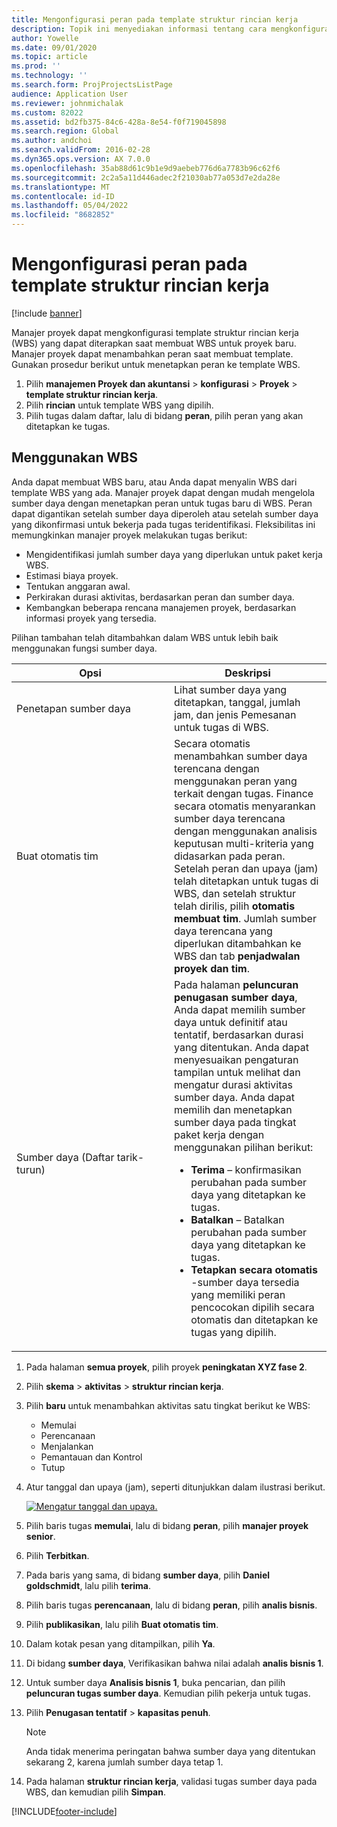 ```yaml
---
title: Mengonfigurasi peran pada template struktur rincian kerja
description: Topik ini menyediakan informasi tentang cara mengkonfigurasi informasi peran pada template struktur rincian kerja.
author: Yowelle
ms.date: 09/01/2020
ms.topic: article
ms.prod: ''
ms.technology: ''
ms.search.form: ProjProjectsListPage
audience: Application User
ms.reviewer: johnmichalak
ms.custom: 82022
ms.assetid: bd2fb375-84c6-428a-8e54-f0f719045898
ms.search.region: Global
ms.author: andchoi
ms.search.validFrom: 2016-02-28
ms.dyn365.ops.version: AX 7.0.0
ms.openlocfilehash: 35ab88d61c9b1e9d9aebeb776d6a7783b96c62f6
ms.sourcegitcommit: 2c2a5a11d446adec2f21030ab77a053d7e2da28e
ms.translationtype: MT
ms.contentlocale: id-ID
ms.lasthandoff: 05/04/2022
ms.locfileid: "8682852"
---
```

# <a name="set-up-roles-on-work-breakdown-structure-templates"></a>Mengonfigurasi peran pada template struktur rincian kerja

[!include [banner](../includes/banner.md)]

Manajer proyek dapat mengkonfigurasi template struktur rincian kerja (WBS) yang dapat diterapkan saat membuat WBS untuk proyek baru. Manajer proyek dapat menambahkan peran saat membuat template. Gunakan prosedur berikut untuk menetapkan peran ke template WBS.

1. Pilih **manajemen Proyek dan akuntansi** > **konfigurasi** > **Proyek** > **template struktur rincian kerja**.
2. Pilih **rincian** untuk template WBS yang dipilih.
3. Pilih tugas dalam daftar, lalu di bidang **peran**, pilih peran yang akan ditetapkan ke tugas.

## <a name="work-with-a-wbs"></a>Menggunakan WBS

Anda dapat membuat WBS baru, atau Anda dapat menyalin WBS dari template WBS yang ada. Manajer proyek dapat dengan mudah mengelola sumber daya dengan menetapkan peran untuk tugas baru di WBS. Peran dapat digantikan setelah sumber daya diperoleh atau setelah sumber daya yang dikonfirmasi untuk bekerja pada tugas teridentifikasi. Fleksibilitas ini memungkinkan manajer proyek melakukan tugas berikut:

- Mengidentifikasi jumlah sumber daya yang diperlukan untuk paket kerja WBS.
- Estimasi biaya proyek.
- Tentukan anggaran awal.
- Perkirakan durasi aktivitas, berdasarkan peran dan sumber daya.
- Kembangkan beberapa rencana manajemen proyek, berdasarkan informasi proyek yang tersedia.

Pilihan tambahan telah ditambahkan dalam WBS untuk lebih baik menggunakan fungsi sumber daya.

<table>
<colgroup>
<col width="50%" />
<col width="50%" />
</colgroup>
<thead>
<tr class="header">
<th>Opsi</th>
<th>Deskripsi</th>
</tr>
</thead>
<tbody>
<tr class="odd">
<td>Penetapan sumber daya</td>
<td>Lihat sumber daya yang ditetapkan, tanggal, jumlah jam, dan jenis Pemesanan untuk tugas di WBS.</td>
</tr>
<tr class="even">
<td>Buat otomatis tim</td>
<td>Secara otomatis menambahkan sumber daya terencana dengan menggunakan peran yang terkait dengan tugas. Finance secara otomatis menyarankan sumber daya terencana dengan menggunakan analisis keputusan multi-kriteria yang didasarkan pada peran. Setelah peran dan upaya (jam) telah ditetapkan untuk tugas di WBS, dan setelah struktur telah dirilis, pilih <strong>otomatis membuat tim</strong>. Jumlah sumber daya terencana yang diperlukan ditambahkan ke WBS dan tab <strong>penjadwalan proyek dan tim</strong>.</td>
</tr>
<tr class="odd">
<td>Sumber daya (Daftar tarik-turun)</td>
<td>Pada halaman <strong>peluncuran penugasan sumber daya</strong>, Anda dapat memilih sumber daya untuk definitif atau tentatif, berdasarkan durasi yang ditentukan. Anda dapat menyesuaikan pengaturan tampilan untuk melihat dan mengatur durasi aktivitas sumber daya. Anda dapat memilih dan menetapkan sumber daya pada tingkat paket kerja dengan menggunakan pilihan berikut:
<ul>
<li><strong>Terima</strong> – konfirmasikan perubahan pada sumber daya yang ditetapkan ke tugas.</li>
<li><strong>Batalkan</strong> – Batalkan perubahan pada sumber daya yang ditetapkan ke tugas.</li>
<li><strong>Tetapkan secara otomatis</strong> -sumber daya tersedia yang memiliki peran pencocokan dipilih secara otomatis dan ditetapkan ke tugas yang dipilih.</li>
</ul></td>
</tr>
</tbody>
</table>

1. Pada halaman **semua proyek**, pilih proyek **peningkatan XYZ fase 2**.
2. Pilih **skema** > **aktivitas** > **struktur rincian kerja**.
3. Pilih **baru** untuk menambahkan aktivitas satu tingkat berikut ke WBS:

    - Memulai
    - Perencanaan
    - Menjalankan
    - Pemantauan dan Kontrol
    - Tutup

4. Atur tanggal dan upaya (jam), seperti ditunjukkan dalam ilustrasi berikut.

    [![Mengatur tanggal dan upaya.](./media/projectresourcing10.jpg)](./media/projectresourcing10.jpg)

5. Pilih baris tugas **memulai**, lalu di bidang **peran**, pilih **manajer proyek senior**.
6. Pilih **Terbitkan**.
7. Pada baris yang sama, di bidang **sumber daya**, pilih **Daniel goldschmidt**, lalu pilih **terima**.
8. Pilih baris tugas **perencanaan**, lalu di bidang **peran**, pilih **analis bisnis**.
9. Pilih **publikasikan**, lalu pilih **Buat otomatis tim**.
10. Dalam kotak pesan yang ditampilkan, pilih **Ya**.
11. Di bidang **sumber daya**, Verifikasikan bahwa nilai adalah **analis bisnis 1**.
12. Untuk sumber daya **Analisis bisnis 1**, buka pencarian, dan pilih **peluncuran tugas sumber daya**. Kemudian pilih pekerja untuk tugas.
13. Pilih **Penugasan tentatif** &gt; **kapasitas penuh**.

    > [!NOTE] 
    > Anda tidak menerima peringatan bahwa sumber daya yang ditentukan sekarang 2, karena jumlah sumber daya tetap 1.

14. Pada halaman **struktur rincian kerja**, validasi tugas sumber daya pada WBS, dan kemudian pilih **Simpan**.


[!INCLUDE[footer-include](../includes/footer-banner.md)]
